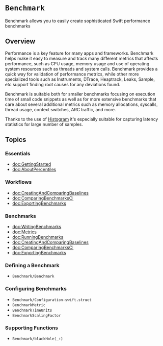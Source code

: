 # ``Benchmark``

Benchmark allows you to easily create sophisticated Swift performance benchmarks

## Overview

Performance is a key feature for many apps and frameworks. 
Benchmark helps make it easy to measure and track many different metrics that affects performance, such as CPU usage, memory usage and use of operating system resources such as threads and system calls.
Benchmark provides a quick way for validation of performance metrics, while other more specialized tools such as Instruments, DTrace, Heaptrack, Leaks, Sample, etc support finding root causes for any deviations found.

Benchmark is suitable both for smaller benchmarks focusing on execution time of small code snippets as well as for more extensive benchmarks that care about several additional metrics such as memory allocations, syscalls, thread usage, context switches, ARC traffic, and more. 

Thanks to the use of [Histogram](https://github.com/ordo-one/package-histogram) it's especially suitable for capturing latency statistics for large number of samples.

## Topics

### Essentials

- <doc:GettingStarted>
- <doc:AboutPercentiles>

### Workflows

- <doc:CreatingAndComparingBaselines>
- <doc:ComparingBenchmarksCI>
- <doc:ExportingBenchmarks>

### Benchmarks

- <doc:WritingBenchmarks>
- <doc:Metrics>
- <doc:RunningBenchmarks>
- <doc:CreatingAndComparingBaselines>
- <doc:ComparingBenchmarksCI>
- <doc:ExportingBenchmarks>

### Defining a Benchmark

- ``Benchmark/Benchmark``

### Configuring Benchmarks

- ``Benchmark/Configuration-swift.struct``
- ``BenchmarkMetric``
- ``BenchmarkTimeUnits``
- ``BenchmarkScalingFactor``

### Supporting Functions

- ``Benchmark/blackHole(_:)``
